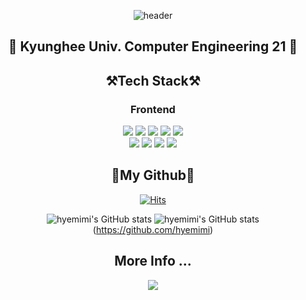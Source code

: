 <div align="center">


![header](https://capsule-render.vercel.app/api?type=waving&color=d8bfd8&height=300&section=header&text=🧸️Hyemi%20Lee️🧸&fontSize=90&fontColor=cd5c5c&animation=fadeIn)


  <h2>
   🦁 Kyunghee Univ. Computer Engineering 21 🦁
  </h2>
  
<h2> ⚒️Tech Stack⚒️ </h2>
  <h3>Frontend</h3>
  <p>
  <img src="https://img.shields.io/badge/HTML5-E34F26?style=flat-square&logo=HTML5&logoColor=white"/>
  <img src="https://img.shields.io/badge/CSS3-1572B6?style=flat-square&logo=CSS3&logoColor=white"/>
<img src="https://img.shields.io/badge/Python-3766AB?style=flat-square&logo=Python&logoColor=white"/> 
<img src="https://img.shields.io/badge/C++-00599C?style=flat-square&logo=C++&logoColor=white"/> 
<img src="https://img.shields.io/badge/JavaScript-F7DF1E?style=flat-square&logo=JavaScript&logoColor=white"/> <br> 
    <img src="https://img.shields.io/badge/React-61DAFB?style=flat-square&logo=React&logoColor=white"/> 
    <img src="https://img.shields.io/badge/styledComponents-DB7093?style=flat-square&logo=styled-components&logoColor=white"/>
   <img src="https://img.shields.io/badge/Redux-764ABC?style=flat-square&logo=Redux&logoColor=white"/>  
   <img src="https://img.shields.io/badge/Next.js-000000?style=flat-square&logo=Next.js&logoColor=white"/>   
  </p>


<h2> 👊My Github👊 </h2>
  
   [![Hits](https://hits.seeyoufarm.com/api/count/incr/badge.svg?url=https%3A%2F%2Fgithub.com%2Fhyemimi&count_bg=%237B8474&title_bg=%23D79A9A&icon=&icon_color=%23DB9292&title=hits&edge_flat=false)](https://github.com/hyemimi)
<p>
  
![hyemimi's GitHub stats](https://github-readme-stats.vercel.app/api?username=hyemimi&show_icons=true&theme=dracula)
![hyemimi's GitHub stats](https://github-readme-stats.vercel.app/api/top-langs/?username=hyemimi&show_icons=true&hide_border=true&title_color=004386&icon_color=004386&layout=compact)(https://github.com/hyemimi)


  </p>
  
  <h2>More Info ... </h2>
  
  <p>
    <a href="https://velog.io/@gkj8963">
    <img src="https://img.shields.io/badge/Velog-3766AB?style=flat-square&logo=Velog&logoColor=white"/> 
    </a>
  </p>
</div>

